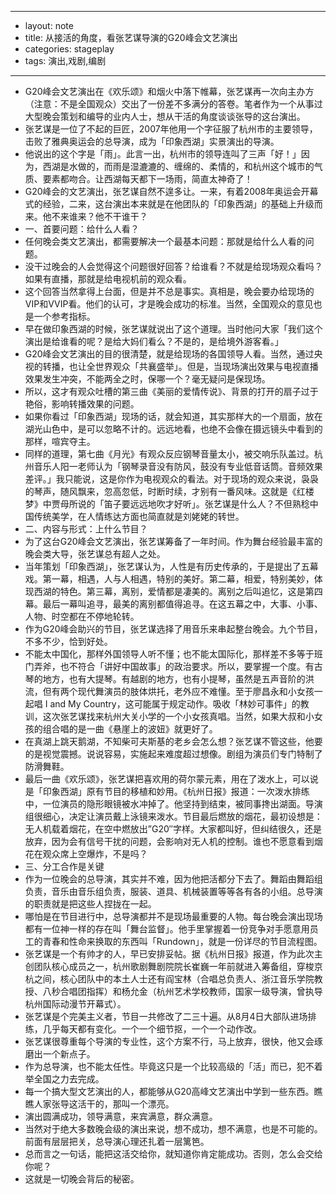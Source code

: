 - --
- layout: note
- title: 从接活的角度，看张艺谋导演的G20峰会文艺演出
- categories: stageplay
- tags: 演出,戏剧,编剧
- --
- G20峰会文艺演出在《欢乐颂》和烟火中落下帷幕，张艺谋再一次向主办方（注意：不是全国观众）交出了一份差不多满分的答卷。笔者作为一个从事过大型晚会策划和编导的业内人士，想从干活的角度谈谈张导的这台演出。
- 张艺谋是一位了不起的巨匠，2007年他用一个字征服了杭州市的主要领导，击败了雅典奥运会的总导演，成为「印象西湖」实景演出的导演。
- 他说出的这个字是「雨」。此言一出，杭州市的领导连叫了三声「好！」因为，西湖是水做的，而雨是湿漉漉的、缠绵的、柔情的，和杭州这个城市的气质、要素都吻合。让西湖每天都下一场雨，简直太神奇了！
- G20峰会的文艺演出，张艺谋自然不遑多让。一来，有着2008年奥运会开幕式的经验，二来，这台演出本来就是在他团队的「印象西湖」的基础上升级而来。他不来谁来？他不干谁干？
- 一、首要问题：给什么人看？
- 任何晚会类文艺演出，都需要解决一个最基本问题：那就是给什么人看的问题。
- 没干过晚会的人会觉得这个问题很好回答？给谁看？不就是给现场观众看吗？如果有直播，那就是给电视机前的观众看。
- 这个回答当然拿得上台面，但是并不总是事实。真相是，晚会要办给现场的VIP和VVIP看。他们的认可，才是晚会成功的标准。当然，全国观众的意见也是一个参考指标。
- 早在做印象西湖的时候，张艺谋就说出了这个道理。当时他问大家「我们这个演出是给谁看的呢？是给大妈们看么？不是的，是给境外游客看。」
- G20峰会文艺演出的目的很清楚，就是给现场的各国领导人看。当然，通过央视的转播，也让全世界观众「共襄盛举」。但是，当现场演出效果与电视直播效果发生冲突，不能两全之时，保哪一个？毫无疑问是保现场。
- 所以，这才有观众吐槽的第三曲《美丽的爱情传说》、背景的打开的扇子过于艳俗，影响转播效果的问题。
- 如果你看过「印象西湖」现场的话，就会知道，其实那样大的一个扇面，放在湖光山色中，是可以忽略不计的。远远地看，也绝不会像在摄远镜头中看到的那样，喧宾夺主。
- 同样的道理，第七曲《月光》有观众反应钢琴音量太小，被交响乐队盖过。杭州音乐人阳一老师认为「钢琴录音没有防风，鼓没有专业低音话筒。音频效果差评。」我只能说，这是你作为电视观众的看法。对于现场的观众来说，袅袅的琴声，随风飘来，忽高忽低，时断时续，才别有一番风味。这就是《红楼梦》中贾母所说的「笛子要远远地吹才好听」。张艺谋是什么人？不但熟稔中国传统美学，在人情练达方面也简直就是刘姥姥的转世。
- 二、内容与形式：上什么节目？
- 为了这台G20峰会文艺演出，张艺谋筹备了一年时间。作为舞台经验最丰富的晚会类大导，张艺谋总有超人之处。
- 当年策划「印象西湖」，张艺谋认为，人性是有历史传承的，于是提出了五幕戏。第一幕，相遇，人与人相遇，特别的美好。第二幕，相爱，特别美妙，体现西湖的特色。第三幕，离别，爱情都是凄美的。离别之后叫追忆，这是第四幕。最后一幕叫追寻，最美的离别都值得追寻。在这五幕之中，大事、小事、人物、时空都在不停地轮转。
- 作为G20峰会助兴的节目，张艺谋选择了用音乐来串起整台晚会。九个节目，不多不少，恰到好处。
- 不能太中国化，那样外国领导人听不懂；也不能太国际化，那样差不多等于班门弄斧，也不符合「讲好中国故事」的政治要求。所以，要掌握一个度。有古琴的地方，也有大提琴。有越剧的地方，也有小提琴，虽然是五声音阶的洪流，但有两个现代舞演员的肢体烘托，老外应不难懂。至于廖昌永和小女孩一起唱 I and My Country，这可能属于规定动作。吸收「林妙可事件」的教训，这次张艺谋找来杭州大关小学的一个小女孩真唱。当然，如果大叔和小女孩的组合唱的是一曲《悬崖上的波妞》就更好了。
- 在真湖上跳天鹅湖，不知柴可夫斯基的老乡会怎么想？张艺谋不管这些，他要的是视觉震撼。说说容易，实施起来难度超过想像。剧组为演员们专门特制了防滑舞鞋。
- 最后一曲《欢乐颂》，张艺谋把喜欢用的荷尔蒙元素，用在了泼水上，可以说是「印象西湖」原有节目的移植和妙用。《杭州日报》报道：一次泼水排练中，一位演员的隐形眼镜被水冲掉了。他坚持到结束，被同事搀出湖面。导演组很细心，决定让演员戴上泳镜来泼水。节目最后燃放的烟花，最初设想是：无人机载着烟花，在空中燃放出”G20″字样。大家都叫好，但纠结很久，还是放弃，因为会有信号干扰的问题，会影响对无人机的控制。谁也不愿意看到烟花在观众席上空爆炸，不是吗？
- 三、分工合作是关键
- 作为一位晚会的总导演，其实并不难，因为他把活都分下去了。舞蹈由舞蹈组负责，音乐由音乐组负责，服装、道具、机械装置等等各有各的小组。总导演的职责就是把这些人捏拢在一起。
- 哪怕是在节目进行中，总导演都并不是现场最重要的人物。每台晚会演出现场都有一位神一样的存在叫「舞台监督」。他手里掌握着一份竞争对手愿意用员工的青春和性命来换取的东西叫「Rundown」，就是一份详尽的节目流程图。
- 张艺谋是一个有帅才的人，早已安排妥帖。据《杭州日报》报道，作为此次主创团队核心成员之一，杭州歌剧舞剧院院长崔巍一年前就进入筹备组，穿梭京杭之间，核心团队中的本土人士还有阎宝林（合唱总负责人、浙江音乐学院教授、八秒合唱团指挥）和杨允金（杭州艺术学校教师，国家一级导演，曾执导杭州国际动漫节开幕式）。
- 张艺谋是个完美主义者，节目一共修改了二三十遍。从8月4日大部队进场排练，几乎每天都有变化。一个一个细节抠，一个一个动作改。
- 张艺谋很尊重每个导演的专业性，这个方案不行，马上放弃，很快，他又会琢磨出一个新点子。
- 作为总导演，也不能太任性。毕竟这只是一个比较高级的「活」而已，犯不着举全国之力去完成。
- 每一个搞大型文艺演出的人，都能够从G20高峰文艺演出中学到一些东西。瞧瞧人家张导这活干的，那叫一个漂亮。
- 演出圆满成功，领导满意，来宾满意，群众满意。
- 当然对于绝大多数晚会级的演出来说，想不成功，想不满意，也是不可能的。前面有层层把关，总导演心理还扎着一层篱笆。
- 总而言之一句话，能把这活交给你，就知道你肯定能成功。否则，怎么会交给你呢？
- 这就是一切晚会背后的秘密。
